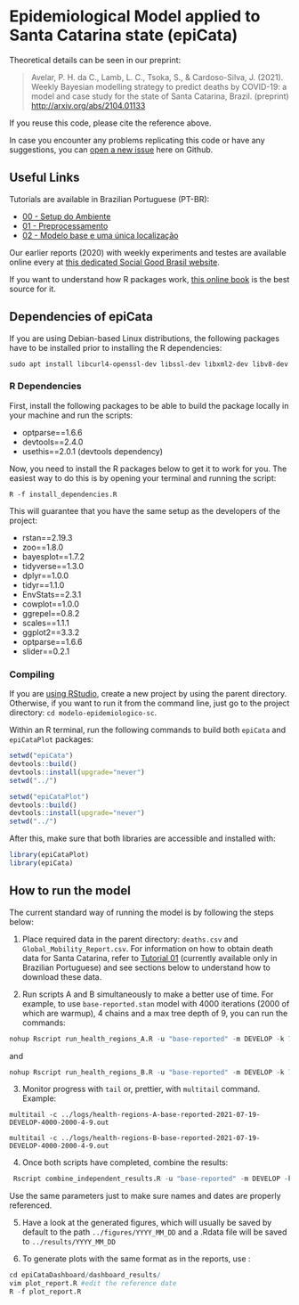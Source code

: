 # Epidemiological Model applied to Santa Catarina state (epiCata)

Theoretical details can be seen in our preprint:

> Avelar, P. H. da C., Lamb, L. C., Tsoka, S., & Cardoso-Silva, J. (2021). Weekly Bayesian modelling strategy to predict deaths by COVID-19: a model and case study for the state of Santa Catarina, Brazil. (preprint) http://arxiv.org/abs/2104.01133

If you reuse this code, please cite the reference above.

In case you encounter any problems replicating this code or have any suggestions, you can [open a new issue](https://github.com/Data-Science-Brigade/modelo-epidemiologico-sc/issues) here on Github.

## Useful Links

Tutorials are available in Brazilian Portuguese (PT-BR):

- [00 - Setup do Ambiente](https://data-science-brigade.github.io/modelo-epidemiologico-sc/tutoriais/PT-BR/Tutorial00.html)
- [01 - Preprocessamento](https://data-science-brigade.github.io/modelo-epidemiologico-sc/tutoriais/PT-BR/Tutorial01.html)
- [02 - Modelo base e uma única localização](https://data-science-brigade.github.io/modelo-epidemiologico-sc/tutoriais/PT-BR/Tutorial02.html)

Our earlier reports (2020) with weekly experiments and testes are available online every at [this dedicated Social Good Brasil website](https://socialgoodbrasil.org.br/modelo-epidemiologico/).

If you want to understand how R packages work, [this online book](http://r-pkgs.had.co.nz/) is the best source for it.

## Dependencies of epiCata

If you are using Debian-based Linux distributions, the following packages have to be installed prior to installing the R dependencies:

```
sudo apt install libcurl4-openssl-dev libssl-dev libxml2-dev libv8-dev
```

### R Dependencies

First, install the following packages to be able to build the package locally in your machine and run the scripts:

* optparse==1.6.6
* devtools==2.4.0
* usethis==2.0.1 (devtools dependency)

Now, you need to install the R packages below to get it to work for you. The easiest way to do this is by opening your terminal and running the script:

```
R -f install_dependencies.R
```

This will guarantee that you have the same setup as the developers of the project:
 
* rstan==2.19.3
* zoo==1.8.0
* bayesplot==1.7.2
* tidyverse==1.3.0
* dplyr==1.0.0
* tidyr==1.1.0
* EnvStats==2.3.1
* cowplot==1.0.0
* ggrepel==0.8.2
* scales==1.1.1
* ggplot2==3.3.2
* optparse==1.6.6
* slider==0.2.1


### Compiling

If you are [using RStudio](https://support.rstudio.com/hc/en-us/articles/200486508-Building-Testing-and-Distributing-Packages), create a new project by using the parent directory. Otherwise, if you want to run it from the command line, just go to the project directory: `cd modelo-epidemiologico-sc`.

Within an R terminal, run the following commands to build both `epiCata` and `epiCataPlot` packages:

```R
setwd("epiCata")
devtools::build()
devtools::install(upgrade="never")
setwd("../")

setwd("epiCataPlot")
devtools::build()
devtools::install(upgrade="never")
setwd("../")
```

After this, make sure that both libraries are accessible and installed with:

```R
library(epiCataPlot)
library(epiCata)
```

## How to run the model

The current standard way of running the model is by following the steps below:

1. Place required data in the parent directory: `deaths.csv` and `Global_Mobility_Report.csv`. For information on how to obtain death data for Santa Catarina, refer to [Tutorial 01](https://data-science-brigade.github.io/modelo-epidemiologico-sc/tutoriais/PT-BR/Tutorial01.html) (currently available only in Brazilian Portuguese) and see sections below to understand how to download these data.

2. Run scripts A and B simultaneously to make a better use of time. For example, to use `base-reported.stan` model with 4000 iterations (2000 of which are warmup), 4 chains and a max tree depth of 9, you can run the commands: 

```R
nohup Rscript run_health_regions_A.R -u "base-reported" -m DEVELOP -k 7 -i 4000 -w 2000 -c 4 -t 9 -r "2021-07-19" > ../logs/health-regions-B-base-reported-2021-07-19-DEVELOP-4000-2000-4-9.out &
```

and

```R
nohup Rscript run_health_regions_B.R -u "base-reported" -m DEVELOP -k 7 -i 4000 -w 2000 -c 4 -t 9 -r "2021-07-19" > ../logs/health-regions-B-base-reported-2021-07-19-DEVELOP-4000-2000-4-9.out &
```

3. Monitor progress with `tail` or, prettier, with `multitail` command. Example:

```console
multitail -c ../logs/health-regions-A-base-reported-2021-07-19-DEVELOP-4000-2000-4-9.out

multitail -c ../logs/health-regions-B-base-reported-2021-07-19-DEVELOP-4000-2000-4-9.out
```

4. Once both scripts have completed, combine the results:

```R
 Rscript combine_independent_results.R -u "base-reported" -m DEVELOP -k 7 -i 4000 -w 2000 -c 4 -t 9 -r "2021-07-19"
```

Use the same parameters just to make sure names and dates are properly referenced.

5. Have a look at the generated figures, which will usually be saved by default to the path `../figures/YYYY_MM_DD` and a .Rdata file will be saved to `../results/YYYY_MM_DD`

5. To generate plots with the same format as in the reports, use :

```r
cd epiCataDashboard/dashboard_results/
vim plot_report.R #edit the reference date
R -f plot_report.R
```
